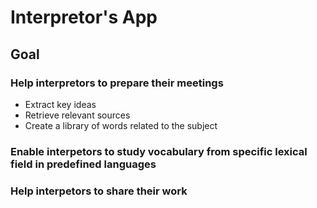 # Interpretor's App

## Goal
### Help interpretors to prepare their meetings
- Extract key ideas
- Retrieve relevant sources
- Create a library of words related to the subject

### Enable interpetors to study vocabulary from specific lexical field in predefined languages
### Help interpetors to share their work